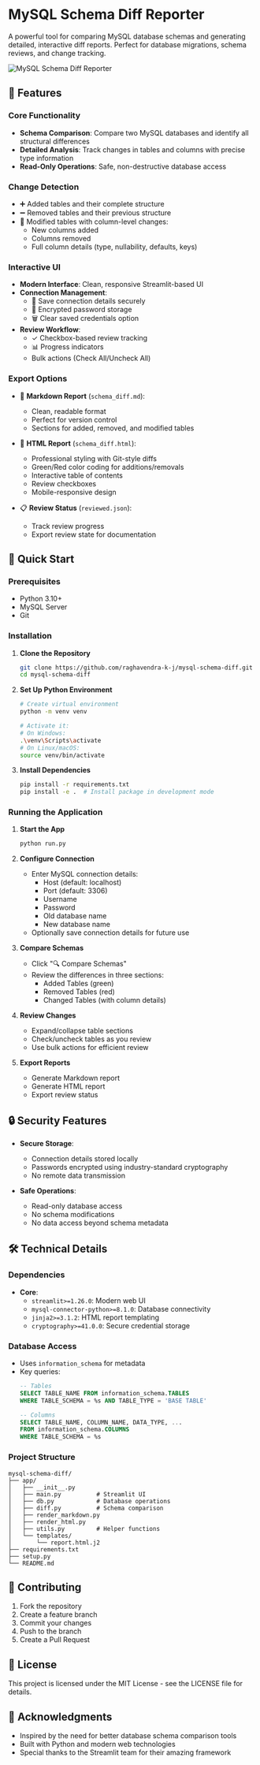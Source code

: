 # MySQL Schema Diff Reporter

A powerful tool for comparing MySQL database schemas and generating detailed, interactive diff reports. Perfect for database migrations, schema reviews, and change tracking.

![MySQL Schema Diff Reporter](https://raw.githubusercontent.com/raghavendra-k-j/mysql-schema-diff/main/docs/images/preview.png)

## 🌟 Features

### Core Functionality
- **Schema Comparison**: Compare two MySQL databases and identify all structural differences
- **Detailed Analysis**: Track changes in tables and columns with precise type information
- **Read-Only Operations**: Safe, non-destructive database access

### Change Detection
- ➕ Added tables and their complete structure
- ➖ Removed tables and their previous structure
- 📝 Modified tables with column-level changes:
  - New columns added
  - Columns removed
  - Full column details (type, nullability, defaults, keys)

### Interactive UI
- **Modern Interface**: Clean, responsive Streamlit-based UI
- **Connection Management**:
  - 💾 Save connection details securely
  - 🔐 Encrypted password storage
  - 🗑️ Clear saved credentials option
- **Review Workflow**:
  - ✓ Checkbox-based review tracking
  - 📊 Progress indicators
  - Bulk actions (Check All/Uncheck All)

### Export Options
- 📄 **Markdown Report** (`schema_diff.md`):
  - Clean, readable format
  - Perfect for version control
  - Sections for added, removed, and modified tables
  
- 🎨 **HTML Report** (`schema_diff.html`):
  - Professional styling with Git-style diffs
  - Green/Red color coding for additions/removals
  - Interactive table of contents
  - Review checkboxes
  - Mobile-responsive design
  
- 📋 **Review Status** (`reviewed.json`):
  - Track review progress
  - Export review state for documentation

## 🚀 Quick Start

### Prerequisites
- Python 3.10+
- MySQL Server
- Git

### Installation

1. **Clone the Repository**
   ```bash
   git clone https://github.com/raghavendra-k-j/mysql-schema-diff.git
   cd mysql-schema-diff
   ```

2. **Set Up Python Environment**
   ```bash
   # Create virtual environment
   python -m venv venv
   
   # Activate it:
   # On Windows:
   .\venv\Scripts\activate
   # On Linux/macOS:
   source venv/bin/activate
   ```

3. **Install Dependencies**
   ```bash
   pip install -r requirements.txt
   pip install -e .  # Install package in development mode
   ```

### Running the Application

1. **Start the App**
   ```bash
   python run.py
   ```

2. **Configure Connection**
   - Enter MySQL connection details:
     - Host (default: localhost)
     - Port (default: 3306)
     - Username
     - Password
     - Old database name
     - New database name
   - Optionally save connection details for future use

3. **Compare Schemas**
   - Click "🔍 Compare Schemas"
   - Review the differences in three sections:
     - Added Tables (green)
     - Removed Tables (red)
     - Changed Tables (with column details)

4. **Review Changes**
   - Expand/collapse table sections
   - Check/uncheck tables as you review
   - Use bulk actions for efficient review

5. **Export Reports**
   - Generate Markdown report
   - Generate HTML report
   - Export review status

## 🔒 Security Features

- **Secure Storage**:
  - Connection details stored locally
  - Passwords encrypted using industry-standard cryptography
  - No remote data transmission

- **Safe Operations**:
  - Read-only database access
  - No schema modifications
  - No data access beyond schema metadata

## 🛠️ Technical Details

### Dependencies
- **Core**:
  - `streamlit>=1.26.0`: Modern web UI
  - `mysql-connector-python>=8.1.0`: Database connectivity
  - `jinja2>=3.1.2`: HTML report templating
  - `cryptography>=41.0.0`: Secure credential storage

### Database Access
- Uses `information_schema` for metadata
- Key queries:
  ```sql
  -- Tables
  SELECT TABLE_NAME FROM information_schema.TABLES 
  WHERE TABLE_SCHEMA = %s AND TABLE_TYPE = 'BASE TABLE'

  -- Columns
  SELECT TABLE_NAME, COLUMN_NAME, DATA_TYPE, ...
  FROM information_schema.COLUMNS 
  WHERE TABLE_SCHEMA = %s
  ```

### Project Structure
```
mysql-schema-diff/
├── app/
│   ├── __init__.py
│   ├── main.py          # Streamlit UI
│   ├── db.py            # Database operations
│   ├── diff.py          # Schema comparison
│   ├── render_markdown.py
│   ├── render_html.py
│   ├── utils.py         # Helper functions
│   └── templates/
│       └── report.html.j2
├── requirements.txt
├── setup.py
└── README.md
```

## 📝 Contributing

1. Fork the repository
2. Create a feature branch
3. Commit your changes
4. Push to the branch
5. Create a Pull Request

## 📄 License

This project is licensed under the MIT License - see the LICENSE file for details.

## 🙏 Acknowledgments

- Inspired by the need for better database schema comparison tools
- Built with Python and modern web technologies
- Special thanks to the Streamlit team for their amazing framework
